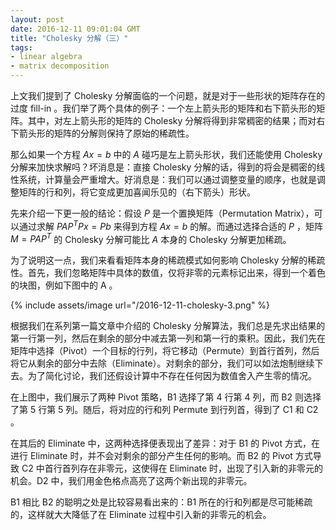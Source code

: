 ```yaml
---
layout: post
date: 2016-12-11 09:01:04 GMT
title: "Cholesky 分解（三）"
tags:
- linear algebra
- matrix decomposition
---
```


上文我们提到了 Cholesky 分解面临的一个问题，就是对于一些形状的矩阵存在的过度 fill-in 。我们举了两个具体的例子：一个左上箭头形的矩阵和右下箭头形的矩阵。其中，对左上箭头形的矩阵的 Cholesky 分解将得到非常稠密的结果；而对右下箭头形的矩阵的分解则保持了原始的稀疏性。

那么如果一个方程 $Ax=b$ 中的 $A$ 碰巧是左上箭头形状，我们还能使用 Cholesky 分解来加快求解吗？坏消息是：直接 Cholesky 分解的话，得到的将会是稠密的线性系统，计算量会严重增大。好消息是：我们可以通过调整变量的顺序，也就是调整矩阵的行和列，将它变成更加喜闻乐见的（右下箭头）形状。

先来介绍一下更一般的结论：假设 $P$ 是一个置换矩阵（Permutation Matrix），可以通过求解 $PAP^T Px = Pb$ 来得到方程 $Ax = b$ 的解。而通过选择合适的 $P$ ，矩阵 $M = PAP^T$ 的 Cholesky 分解可能比 $A$ 本身的 Cholesky 分解更加稀疏。

为了说明这一点，我们来看看矩阵本身的稀疏模式如何影响 Cholesky 分解的稀疏性。首先，我们忽略矩阵中具体的数值，仅将非零的元素标记出来，得到一个着色的块图，例如下图中的 A 。

{% include assets/image url="/2016-12-11-cholesky-3.png" %}

根据我们在系列第一篇文章中介绍的 Cholesky 分解算法，我们总是先求出结果的第一行第一列，然后在剩余的部分中减去第一列和第一行的乘积。因此，我们先在矩阵中选择（Pivot）一个目标的行列，将它移动（Permute）到首行首列，然后将它从剩余的部分中去除（Eliminate）。对剩余的部分，我们可以如法炮制继续下去。为了简化讨论，我们还假设计算中不存在任何因为数值舍入产生零的情况。

在上图中，我们展示了两种 Pivot 策略，B1 选择了第 4 行第 4 列，而 B2 则选择了第 5 行第 5 列。随后，将对应的行和列 Permute 到行列首，得到了 C1 和 C2 。

在其后的 Eliminate 中，这两种选择便表现出了差异：对于 B1 的 Pivot 方式，在进行 Eliminate 时，并不会对剩余的部分产生任何的影响。而 B2 的 Pivot 方式导致 C2 中首行首列存在非零元，这使得在 Eliminate 时，出现了引入新的非零元的机会。D2 中，我们用金色格点高亮了这两个新出现的非零元。

B1 相比 B2 的聪明之处是比较容易看出来的：B1 所在的行和列都是尽可能稀疏的，这样就大大降低了在 Eliminate 过程中引入新的非零元的机会。
